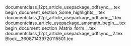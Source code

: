documentclass_12pt_article_usepackage_pdfsync__.tex
begin_document_section_Some_highlights__.tex
documentclass_12pt_article_usepackage_pdfsync__1.tex
documentclass_article_usepackage_amsmath_begin__.tex
begin_document_section_Matrix_form__.tex
documentclass_12pt_article_usepackage_pdfsync__2.tex
Block__360871439720115501.tex